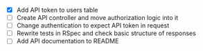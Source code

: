 - [X] Add API token to users table
- [ ] Create API controller and move authorization logic into it
- [ ] Change authentication to expect API token in request
- [ ] Rewrite tests in RSpec and check basic structure of responses
- [ ] Add API documentation to README
